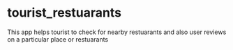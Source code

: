 # tourist_restuarants
This app helps tourist to check for nearby restuarants and also user reviews on a particular place or restuarants
